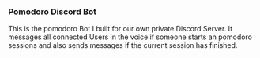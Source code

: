 ### Pomodoro Discord Bot

This is the pomodoro Bot I built for our own private Discord Server. It messages all connected Users in the voice if someone starts an pomodoro sessions and also sends messages if the current session has finished.